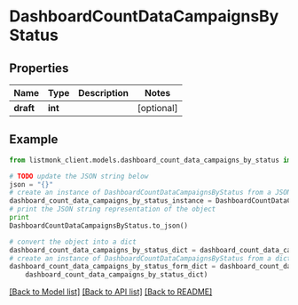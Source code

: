 # DashboardCountDataCampaignsByStatus


## Properties
Name | Type | Description | Notes
------------ | ------------- | ------------- | -------------
**draft** | **int** |  | [optional] 

## Example

```python
from listmonk_client.models.dashboard_count_data_campaigns_by_status import DashboardCountDataCampaignsByStatus

# TODO update the JSON string below
json = "{}"
# create an instance of DashboardCountDataCampaignsByStatus from a JSON string
dashboard_count_data_campaigns_by_status_instance = DashboardCountDataCampaignsByStatus.from_json(json)
# print the JSON string representation of the object
print
DashboardCountDataCampaignsByStatus.to_json()

# convert the object into a dict
dashboard_count_data_campaigns_by_status_dict = dashboard_count_data_campaigns_by_status_instance.to_dict()
# create an instance of DashboardCountDataCampaignsByStatus from a dict
dashboard_count_data_campaigns_by_status_form_dict = dashboard_count_data_campaigns_by_status.from_dict(
    dashboard_count_data_campaigns_by_status_dict)
```
[[Back to Model list]](../README.md#documentation-for-models) [[Back to API list]](../README.md#documentation-for-api-endpoints) [[Back to README]](../README.md)


